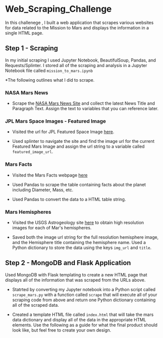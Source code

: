 # Web_Scraping_Challenge

In this challenege , I built a web application that scrapes various websites for data related to the Mission to Mars and displays the information in a single HTML page. 

## Step 1 - Scraping

In my initial scraping I used Jupyter Notebook, BeautifulSoup, Pandas, and Requests/Splinter. I stored all of the scraping and analysis in a Jupyter Notebook file called `mission_to_mars.ipynb` 

*The following outlines what I did to scrape.

### NASA Mars News

* Scrape the [NASA Mars News Site](https://mars.nasa.gov/news/) and collect the latest News Title and Paragraph Text. Assign the text to variables that you can reference later.

### JPL Mars Space Images - Featured Image

* Visited the url for JPL Featured Space Image [here](https://www.jpl.nasa.gov/spaceimages/?search=&category=Mars).

* Used splinter to navigate the site and find the image url for the current Featured Mars Image and assign the url string to a variable called `featured_image_url`.


### Mars Facts

* Visited the Mars Facts webpage [here](https://space-facts.com/mars/) 

* Used Pandas to scrape the table containing facts about the planet including Diameter, Mass, etc.

* Used Pandas to convert the data to a HTML table string.

### Mars Hemispheres

* Visited the USGS Astrogeology site [here](https://astrogeology.usgs.gov/search/results?q=hemisphere+enhanced&k1=target&v1=Mars) to obtain high resolution images for each of Mar's hemispheres.

* Saved both the image url string for the full resolution hemisphere image, and the Hemisphere title containing the hemisphere name. Used a Python dictionary to store the data using the keys `img_url` and `title`.


## Step 2 - MongoDB and Flask Application

Used MongoDB with Flask templating to create a new HTML page that displays all of the information that was scraped from the URLs above.

* Statrted by converting my Jupyter notebook into a Python script called `scrape_mars.py` with a function called `scrape` that will execute all of your scraping code from above and return one Python dictionary containing all of the scraped data.

* Created a template HTML file called `index.html` that will take the mars data dictionary and display all of the data in the appropriate HTML elements. Use the following as a guide for what the final product should look like, but feel free to create your own design.